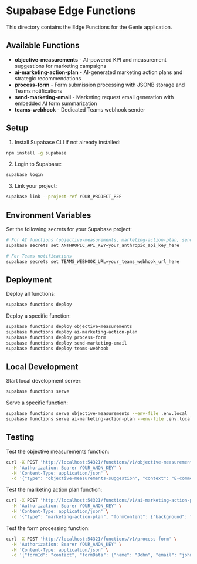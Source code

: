 # Supabase Edge Functions

This directory contains the Edge Functions for the Genie application.

## Available Functions

- **objective-measurements** - AI-powered KPI and measurement suggestions for marketing campaigns
- **ai-marketing-action-plan** - AI-generated marketing action plans and strategic recommendations  
- **process-form** - Form submission processing with JSONB storage and Teams notifications
- **send-marketing-email** - Marketing request email generation with embedded AI form summarization
- **teams-webhook** - Dedicated Teams webhook sender

## Setup

1. Install Supabase CLI if not already installed:
```bash
npm install -g supabase
```

2. Login to Supabase:
```bash
supabase login
```

3. Link your project:
```bash
supabase link --project-ref YOUR_PROJECT_REF
```

## Environment Variables

Set the following secrets for your Supabase project:

```bash
# For AI functions (objective-measurements, marketing-action-plan, send-marketing-email)
supabase secrets set ANTHROPIC_API_KEY=your_anthropic_api_key_here

# For Teams notifications
supabase secrets set TEAMS_WEBHOOK_URL=your_teams_webhook_url_here
```

## Deployment

Deploy all functions:
```bash
supabase functions deploy
```

Deploy a specific function:
```bash
supabase functions deploy objective-measurements
supabase functions deploy ai-marketing-action-plan
supabase functions deploy process-form
supabase functions deploy send-marketing-email
supabase functions deploy teams-webhook
```

## Local Development

Start local development server:
```bash
supabase functions serve
```

Serve a specific function:
```bash
supabase functions serve objective-measurements --env-file .env.local
supabase functions serve ai-marketing-action-plan --env-file .env.local
```

## Testing

Test the objective measurements function:
```bash
curl -X POST 'http://localhost:54321/functions/v1/objective-measurements' \
  -H 'Authorization: Bearer YOUR_ANON_KEY' \
  -H 'Content-Type: application/json' \
  -d '{"type": "objective-measurements-suggestion", "context": "E-commerce website", "objectives": "Increase sales", "measurements": ["traffic"]}'
```

Test the marketing action plan function:
```bash
curl -X POST 'http://localhost:54321/functions/v1/ai-marketing-action-plan' \
  -H 'Authorization: Bearer YOUR_ANON_KEY' \
  -H 'Content-Type: application/json' \
  -d '{"type": "marketing-action-plan", "formContent": {"background": "New product launch", "objectives": "Generate awareness"}}'
```

Test the form processing function:
```bash
curl -X POST 'http://localhost:54321/functions/v1/process-form' \
  -H 'Authorization: Bearer YOUR_ANON_KEY' \
  -H 'Content-Type: application/json' \
  -d '{"formId": "contact", "formData": {"name": "John", "email": "john@example.com"}, "userId": "user-123"}'
```